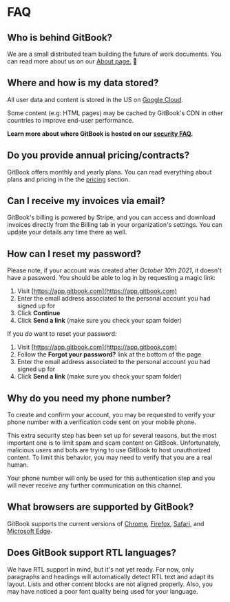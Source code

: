 # FAQ

## Who is behind GitBook?

We are a small distributed team building the future of work documents. You can read more about us on our [About page.](https://www.gitbook.com/about) 🤗

## Where and how is my data stored?

All user data and content is stored in the US on [Google Cloud](https://cloud.google.com).

Some content (e.g: HTML pages) may be cached by GitBook's CDN in other countries to improve end-user performance.

**Learn more about where GitBook is hosted on our** [**security FAQ**](https://policies.gitbook.com/security-faq)**.**

## **Do you provide annual pricing/contracts?**

GitBook offers monthly and yearly plans. You can read everything about plans and pricing in the the [pricing](broken-reference/) section.

## Can I receive my invoices via email?

GitBook's billing is powered by Stripe, and you can access and download invoices directly from the Billing tab in your organization's settings. You can update your details any time there as well.

## **How can I reset my password?**

Please note, if your account was created after _October 10th 2021_, it doesn't have a password. You should be able to log in by requesting a magic link:

1. Visit [https://app.gitbook.com](https://app.gitbook.com)
2. Enter the email address associated to the personal account you had signed up for
3. Click **Continue**
4. Click **Send a link** (make sure you check your spam folder)

If you _do_ want to reset your password:

1. Visit [https://app.gitbook.com](https://app.gitbook.com)
2. Follow the **Forgot your password?** link at the bottom of the page
3. Enter the email address associated to the personal account you had signed up for
4. Click **Send a link** (make sure you check your spam folder)

## Why do you need my phone number?

To create and confirm your account, you may be requested to verify your phone number with a verification code sent on your mobile phone.

This extra security step has been set up for several reasons, but the most important one is to limit spam and scam content on GitBook. Unfortunately, malicious users and bots are trying to use GitBook to host unauthorized content. To limit this behavior, you may need to verify that you are a real human.

Your phone number will only be used for this authentication step and you will never receive any further communication on this channel.

## What browsers are supported by GitBook?

GitBook supports the current versions of [Chrome](https://www.google.com/chrome/), [Firefox](http://www.mozilla.org/firefox/), [Safari](http://www.apple.com/safari/), and [Microsoft Edge](https://www.microsoft.com/en-us/windows/microsoft-edge).

## Does GitBook support RTL languages?

We have RTL support in mind, but it's not yet ready. For now, only paragraphs and headings will automatically detect RTL text and adapt its layout. Lists and other content blocks are not aligned properly. Also, you may have noticed a poor font quality being used for your language.
